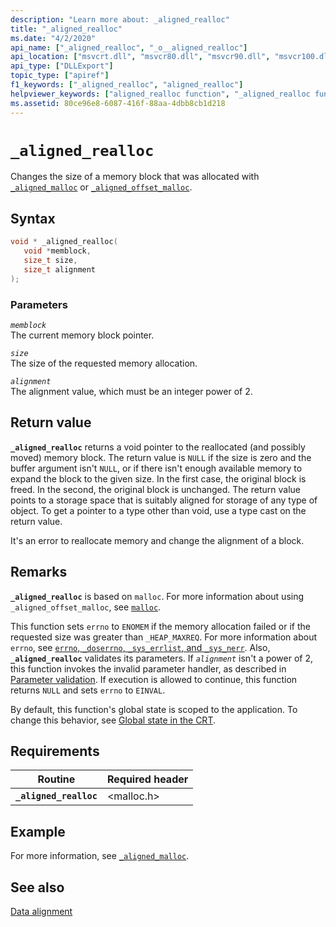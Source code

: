 ```yaml
---
description: "Learn more about: _aligned_realloc"
title: "_aligned_realloc"
ms.date: "4/2/2020"
api_name: ["_aligned_realloc", "_o__aligned_realloc"]
api_location: ["msvcrt.dll", "msvcr80.dll", "msvcr90.dll", "msvcr100.dll", "msvcr100_clr0400.dll", "msvcr110.dll", "msvcr110_clr0400.dll", "msvcr120.dll", "msvcr120_clr0400.dll", "ucrtbase.dll", "api-ms-win-crt-heap-l1-1-0.dll", "api-ms-win-crt-private-l1-1-0.dll"]
api_type: ["DLLExport"]
topic_type: ["apiref"]
f1_keywords: ["_aligned_realloc", "aligned_realloc"]
helpviewer_keywords: ["aligned_realloc function", "_aligned_realloc function"]
ms.assetid: 80ce96e8-6087-416f-88aa-4dbb8cb1d218
---
```

# `_aligned_realloc`

Changes the size of a memory block that was allocated with [`_aligned_malloc`](aligned-malloc.md) or [`_aligned_offset_malloc`](aligned-offset-malloc.md).

## Syntax

```C
void * _aligned_realloc(
   void *memblock,
   size_t size,
   size_t alignment
);
```

### Parameters

*`memblock`*\
The current memory block pointer.

*`size`*\
The size of the requested memory allocation.

*`alignment`*\
The alignment value, which must be an integer power of 2.

## Return value

**`_aligned_realloc`** returns a void pointer to the reallocated (and possibly moved) memory block. The return value is `NULL` if the size is zero and the buffer argument isn't `NULL`, or if there isn't enough available memory to expand the block to the given size. In the first case, the original block is freed. In the second, the original block is unchanged. The return value points to a storage space that is suitably aligned for storage of any type of object. To get a pointer to a type other than void, use a type cast on the return value.

It's an error to reallocate memory and change the alignment of a block.

## Remarks

**`_aligned_realloc`** is based on `malloc`. For more information about using `_aligned_offset_malloc`, see [`malloc`](malloc.md).

This function sets `errno` to `ENOMEM` if the memory allocation failed or if the requested size was greater than `_HEAP_MAXREQ`. For more information about `errno`, see [`errno`, `_doserrno`, `_sys_errlist`, and `_sys_nerr`](../errno-doserrno-sys-errlist-and-sys-nerr.md). Also, **`_aligned_realloc`** validates its parameters. If *`alignment`* isn't a power of 2, this function invokes the invalid parameter handler, as described in [Parameter validation](../parameter-validation.md). If execution is allowed to continue, this function returns `NULL` and sets `errno` to `EINVAL`.

By default, this function's global state is scoped to the application. To change this behavior, see [Global state in the CRT](../global-state.md).

## Requirements

| Routine | Required header |
|---|---|
| **`_aligned_realloc`** | \<malloc.h> |

## Example

For more information, see [`_aligned_malloc`](aligned-malloc.md).

## See also

[Data alignment](../data-alignment.md)
